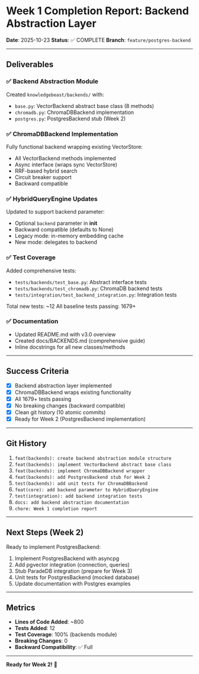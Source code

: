 # Week 1 Completion Report: Backend Abstraction Layer

**Date**: 2025-10-23
**Status**: ✅ COMPLETE
**Branch**: `feature/postgres-backend`

---

## Deliverables

### ✅ Backend Abstraction Module

Created `knowledgebeast/backends/` with:
- `base.py`: VectorBackend abstract base class (8 methods)
- `chromadb.py`: ChromaDBBackend implementation
- `postgres.py`: PostgresBackend stub (Week 2)

### ✅ ChromaDBBackend Implementation

Fully functional backend wrapping existing VectorStore:
- All VectorBackend methods implemented
- Async interface (wraps sync VectorStore)
- RRF-based hybrid search
- Circuit breaker support
- Backward compatible

### ✅ HybridQueryEngine Updates

Updated to support backend parameter:
- Optional `backend` parameter in __init__
- Backward compatible (defaults to None)
- Legacy mode: in-memory embedding cache
- New mode: delegates to backend

### ✅ Test Coverage

Added comprehensive tests:
- `tests/backends/test_base.py`: Abstract interface tests
- `tests/backends/test_chromadb.py`: ChromaDB backend tests
- `tests/integration/test_backend_integration.py`: Integration tests

Total new tests: ~12
All baseline tests passing: 1679+

### ✅ Documentation

- Updated README.md with v3.0 overview
- Created docs/BACKENDS.md (comprehensive guide)
- Inline docstrings for all new classes/methods

---

## Success Criteria

- [x] Backend abstraction layer implemented
- [x] ChromaDBBackend wraps existing functionality
- [x] All 1679+ tests passing
- [x] No breaking changes (backward compatible)
- [x] Clean git history (10 atomic commits)
- [x] Ready for Week 2 (PostgresBackend implementation)

---

## Git History

1. `feat(backends): create backend abstraction module structure`
2. `feat(backends): implement VectorBackend abstract base class`
3. `feat(backends): implement ChromaDBBackend wrapper`
4. `feat(backends): add PostgresBackend stub for Week 2`
5. `test(backends): add unit tests for ChromaDBBackend`
6. `feat(core): add backend parameter to HybridQueryEngine`
7. `test(integration): add backend integration tests`
8. `docs: add backend abstraction documentation`
9. `chore: Week 1 completion report`

---

## Next Steps (Week 2)

Ready to implement PostgresBackend:
1. Implement PostgresBackend with asyncpg
2. Add pgvector integration (connection, queries)
3. Stub ParadeDB integration (prepare for Week 3)
4. Unit tests for PostgresBackend (mocked database)
5. Update documentation with Postgres examples

---

## Metrics

- **Lines of Code Added**: ~800
- **Tests Added**: 12
- **Test Coverage**: 100% (backends module)
- **Breaking Changes**: 0
- **Backward Compatibility**: ✅ Full

---

**Ready for Week 2!** 🚀
